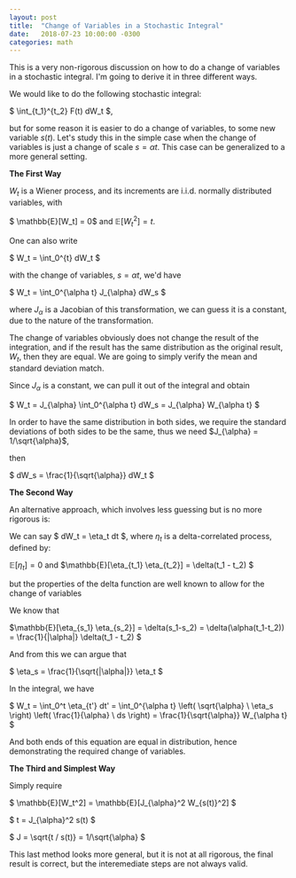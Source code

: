```yaml
---
layout: post
title:  "Change of Variables in a Stochastic Integral"
date:   2018-07-23 10:00:00 -0300
categories: math
---
```


This is a very non-rigorous discussion on how to do a change of variables in
a stochastic integral.
I'm going to derive it in three different ways.

We would like to do the following stochastic integral:

$ \int_{t_1}^{t_2} F(t) dW_t $,

but for some reason it is easier to do a change of variables,
to some new variable $s(t)$. Let's study this in the simple case
when the change of variables is just a change of scale
$s = \alpha t$. This case can be generalized to
a more general setting.

**The First Way**

$W_t$ is a Wiener process, and its increments are i.i.d. normally distributed variables, with

$ \mathbb{E}[W_t] = 0$ and $\mathbb{E}[W_t^2]=t$.

One can also write

$ W_t = \int_0^{t} dW_t $

with the change of variables, $s = \alpha t$,
we'd have

$ W_t = \int_0^{\alpha t} J_{\alpha} dW_s $

where $J_{\alpha}$ is a Jacobian of this transformation,
we can guess it is a constant, due to the nature of the transformation.

The change of variables obviously does not change the result of the integration,
and if the result has the same distribution as the original result, $W_t$,
then they are equal. We are going to simply verify the mean and standard deviation
match.

Since $J_{\alpha}$ is a constant, we can pull it out of the integral and obtain

$ W_t = J_{\alpha} \int_0^{\alpha t} dW_s = J_{\alpha} W_{\alpha t} $

In order to have the same distribution in both sides,
we require the standard deviations of both sides
to be the same, thus
we need $J_{\alpha} = 1/\sqrt{\alpha}$,

then

$ dW_s = \frac{1}{\sqrt{\alpha}} dW_t $

**The Second Way**

An alternative approach, which involves less guessing but is no more
rigorous is:

We can say $ dW_t = \eta_t dt $, where $\eta_t$ is a delta-correlated process,
defined by:

$\mathbb{E}[\eta_t] = 0$ and $\mathbb{E}[\eta_{t_1} \eta_{t_2}] = \delta(t_1 - t_2) $

but the properties of the delta function are well known to allow for the change of
variables

We know that

$\mathbb{E}[\eta_{s_1} \eta_{s_2}] = \delta(s_1-s_2) = \delta(\alpha(t_1-t_2)) = \frac{1}{|\alpha|} \delta(t_1 - t_2) $

And from this we can argue that

$ \eta_s = \frac{1}{\sqrt{|\alpha|}} \eta_t $

In the integral, we have

$ W_t = \int_0^t \eta_{t'} dt' = \int_0^{\alpha t} \left( \sqrt{\alpha} \ \eta_s \right) \left( \frac{1}{\alpha} \ ds \right)
= \frac{1}{\sqrt{\alpha}} W_{\alpha t} $

And both ends of this equation are equal in distribution,
hence demonstrating the required change of variables.

**The Third and Simplest Way**

Simply require

$ \mathbb{E}[W_t^2] = \mathbb{E}[J_{\alpha}^2 W_{s(t)}^2] $

$ t = J_{\alpha}^2 s(t) $

$ J = \sqrt{t / s(t)} = 1/\sqrt{\alpha} $

This last method looks more general, but it is not at
all rigorous, the final result is correct,
but the interemediate steps are not always valid.